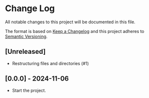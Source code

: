 # Change Log
All notable changes to this project will be documented in this file.

The format is based on [Keep a Changelog](https://keepachangelog.com/)
and this project adheres to [Semantic Versioning](https://semver.org/).

## [Unreleased]
- Restructuring files and directories (#1)

## [0.0.0] - 2024-11-06
- Start the project.

